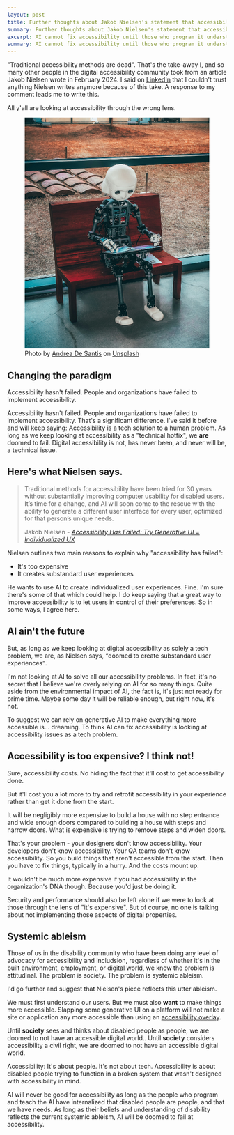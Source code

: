 ```yaml
---
layout: post
title: Further thoughts about Jakob Nielsen's statement that accessibility has failed
summary: Further thoughts about Jakob Nielsen's statement that accessibility has failed 
excerpt: AI cannot fix accessibility until those who program it understand that accessibility is about disabled people, and as long as systemic ableism continues to exist.
summary: AI cannot fix accessibility until those who program it understand that accessibility is about disabled people, and as long as systemic ableism continues to exist.
---
```

"Traditional accessibility methods are dead". That's the take-away I, and so many other people in the digital accessibility community took from an article Jakob Nielsen wrote in February 2024. I said on <a href="https://www.linkedin.com/feed/update/urn:li:activity:7213627661581996032?commentUrn=urn%3Ali%3Acomment%3A%28activity%3A7213627661581996032%2C7213748673715871744%29&dashCommentUrn=urn%3Ali%3Afsd_comment%3A%287213748673715871744%2Curn%3Ali%3Aactivity%3A7213627661581996032%29">LinkedIn</a> that I couldn't trust anything Nielsen writes anymore because of this take. A response to my comment leads me to write this.

<div class="inline-quote">All y'all are looking at accessibility through the wrong lens.</div>

<figure>
    <img src="/img/robot-book.jpg" alt="Human-shaped robot sitting on a wooden bench, reading a book.">
    <figcaption class="image-caption">Photo by <a href="https://unsplash.com/@santesson89?utm_content=creditCopyText&utm_medium=referral&utm_source=unsplash">Andrea De Santis</a> on <a href="https://unsplash.com/photos/black-and-white-robot-toy-on-red-wooden-table-zwd435-ewb4?utm_content=creditCopyText&utm_medium=referral&utm_source=unsplash">Unsplash</a></figcaption>
    </figure>

## Changing the paradigm

<div class="inline-quote" aria-hidden="true">Accessibility hasn't failed. People and organizations have failed to implement accessibility.</div>

Accessibility hasn't failed. People and organizations have failed to implement accessibility. That's a significant difference. I've said it before and will keep saying: Accessibility is a tech solution to a human problem. As long as we keep looking at accessibility as a "technical hotfix", we <strong>are</strong> doomed to fail. Digital accessibility is not, has never been, and never will be, a technical issue.

## Here's what Nielsen says.

<blockquote><p>Traditional methods for accessibility have been tried for 30 years without substantially improving computer usability for disabled users. It’s time for a change, and AI will soon come to the rescue with the ability to generate a different user interface for every user, optimized for that person’s unique needs.</p>
    <p>Jakob Nielsen - <cite><a href="https://jakobnielsenphd.substack.com/p/accessibility-generative-ui">Accessibility Has Failed: Try Generative UI = Individualized UX</a></cite></p></blockquote>
  
Nielsen outlines two main reasons to explain why "accessibility has failed":

* It's too expensive
* It creates substandard user experiences

He wants to use AI to create individualized user experiences. Fine. I'm sure there's some of that which could help. I do keep saying that a great way to improve accessibility is to let users in control of their preferences. So in some ways, I agree here.

## AI ain't the future

But, as long as we keep looking at digital accessibility as solely a tech problem, we are, as Nielsen says, <q>doomed to create substandard user experiences</q>.

I'm not looking at AI to solve all our accessibility problems. In fact, it's no secret that I believe we're overly relying on AI for so many things. Quite aside from the environmental impact of AI, the fact is, it's just not ready for prime time. Maybe some day it will be reliable enough, but right now, it's not.

To suggest we can rely on generative AI to make everything more accessible is... dreaming. To think AI can fix accessibility is looking at accessibility issues as a tech problem.

## Accessibility is too expensive? I think not!

Sure, accessibility costs. No hiding the fact that it'll cost to get accessibility done.

But it'll cost you a lot more to try and retrofit accessibility in your experience rather than get it done from the start. 

<div class="inline-quote">It will be negligibly more expensive to build a house with no step entrance and wide enough doors compared to building a house with steps and narrow doors. What is expensive is trying to remove steps and widen doors.</div>

That's your problem - your designers don't know accessibility. Your developers don't know accessibility. Your QA teams don't know accessibility. So you build things that aren't accessible from the start. Then you have to fix things, typically in a hurry. And the costs mount up.

It wouldn't be much more expensive if you had accessibility in the organization's DNA though. Because you'd just be doing it.

Security and performance should also be left alone if we were to look at those through the lens of "it's expensive". But of course, no one is talking about not implementing those aspects of digital properties.

## Systemic ableism

Those of us in the disability community who have been doing any level of advocacy for accessibility and includsion, regardless of whether it's in the built environment, employment, or digital world, we know the problem is attitudinal. The problem is society. The problem is systemic ableism. 

I'd go further and suggest that Nielsen's piece reflects this utter ableism.

We must first understand our users. But we must also <strong>want</strong> to make things more accessible. Slapping some generative UI on a platform will not make a site or application any more accessible than using an <a href="https://overlayfactsheet.com/en/">accessibility overlay</a>.

Until **society** sees and thinks about disabled people as people, we are doomed to not have an accessible digital world.. Until **society** considers accessibility a civil right, we are doomed to not have an accessible digital world.

Accessibility: It's about people. It's not about tech. Accessibility is about disabled people trying to function in a broken system that wasn't designed with accessibility in mind. 

AI will never be good for accessibility as long as the people who program and teach the AI have internalized that disabled people are people, and that we have needs. As long as their beliefs and understanding of disability reflects the current systemic ableism, AI will be doomed to fail at accessibility.


